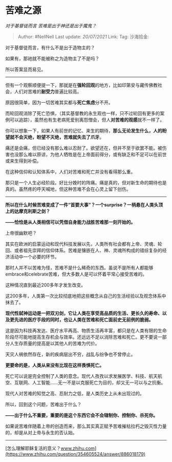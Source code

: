 # 苦难之源
*对于基督徒而言 苦难是出于神还是出于魔鬼？*

> Author: #NellNell
> Last update: *20/07/2021*
> Link:
> Tag:
> 沙海拾金:

对于基督徒而言，有什么不是出于造物主的？

如果有，那祂就不能被称之为造物主了不是吗？

所以答案显而易见。

---

但有一个观察顺便提一下，那就是在**强轮回观**的地方，比如印第安与藏传佛教社会，人们对苦难的**耐受力**普遍比较高。

原因很简单，因为一切苦难其实都与**死亡焦虑**分不开。

而轮回观消除了死亡恐惧，（其实基督教的永生观也一样，只不过轮回有更多的案例可以追踪），虽然也有生老病死爱别离怨憎会，但人**对苦难的观感**就不一样了。

你可以想象一下，如果人有前世的记忆、来生的期待，**那么无论发生什么，人的盼望就不会灭绝，盼望不灭绝，苦难就失去了爪牙**。

痛还是会痛，但已经没有那么难以忍耐了。欲望还在，但并不至于欲罢不能。被伤害也没那么难以原谅，为他人牺牲是在上帝面前得分，或有缺乏和不足可以在前世或来生得到补偿。

在这种信仰和认知体系中，人们对苦难和死亡并没有看得那么重。

那只是一个人生必经阶段。好比分娩时的阵痛。痛是真的，但对新生命的期待也是真的。虽然疼的呼天喊地，但这种苦难不会在心灵上留下创伤。

---

**所以在什么时候苦难变成了一件“首要大事”？一个surprise？一柄悬在人类头顶上的达摩克利斯之剑？**

**——恰恰是从人类相信可以凭借自身能力战胜苦难那一刻开始的。**

上帝很幽默吧？

其实在欧洲的启蒙运动和现代科技发展以先，人类所有社会都有上帝、灵魂、轮回、或者祖先崇拜的信仰体系。苦难是镶嵌在人、神、灵魂所构成的错综复杂的经济活动中一个必要的环节。

那时人并不以苦难为怪，苦难不是什么稀奇的东西。虽说不是所有人都能够embrace和celebrate苦难，但大多数人是可以怀着平常心接受苦难的。

这种情况直到最近200多年才发生改变。

这200多年，人类第一次比较彻底地把这些概念从自己的生活经验以及观念体系中抹去了。

**现代性弑神运动是一把双刃剑，它让人类在享受高品质的生活、更长久的寿命、以及更先进的医疗手段的同时，也让人类在苦难和死亡面前史无前例的脆弱。**

这是因为科技再发达、医疗水平再高、物质生活再丰富，都只是在人类有限的生命阶段尽可能地提高生存机会与效率。还远远不足以消除苦难和死亡。更不要说一部分人生存质量的提高是以其他人的苦难为代价。

天灾人祸依然存在，新的疾病层出不穷，战乱与纷争也不曾停止。

**更要命的是，人类从来没有比现在这样畏惧死亡。**

死亡可以说是完全控制了人类的意念。现代人孜孜以求发展医学、科技、航天航空、互联网、人工智能……无一不是以克服死亡为目的，却又无一可以与之抗衡。

现代人对苦难的知觉之高、忍耐力之低，是人类历史上从未出现过的。

所以，回到这个问题，苦难出于什么？

**——出于什么不重要，重要的是这个东西它会不会辖制你、控制你、杀死你。**

如果说苦难伴随着上帝的创造而来，那么其实真正赋予苦难摧枯拉朽之毁灭性力量的，却是从对上帝与永生的否认始。

---

[怎么理解耶稣复活的意义？​www.zhihu.com](https://www.zhihu.com/question/354605524/answer/886018179)
